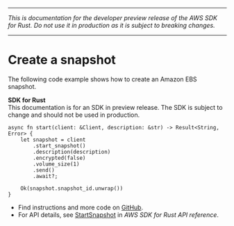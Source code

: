 --------

 *This is documentation for the developer preview release of the AWS SDK for Rust\. Do not use it in production as it is subject to breaking changes\.* 

--------

# Create a snapshot<a name="ebs_StartSnapshot_rust_topic"></a>

The following code example shows how to create an Amazon EBS snapshot\.

**SDK for Rust**  
This documentation is for an SDK in preview release\. The SDK is subject to change and should not be used in production\.
  

```
async fn start(client: &Client, description: &str) -> Result<String, Error> {
    let snapshot = client
        .start_snapshot()
        .description(description)
        .encrypted(false)
        .volume_size(1)
        .send()
        .await?;

    Ok(snapshot.snapshot_id.unwrap())
}
```
+  Find instructions and more code on [GitHub](https://github.com/awsdocs/aws-doc-sdk-examples/tree/main/.rust_alpha/ebs#code-examples)\. 
+  For API details, see [StartSnapshot](https://awslabs.github.io/aws-sdk-rust/) in *AWS SDK for Rust API reference*\. 